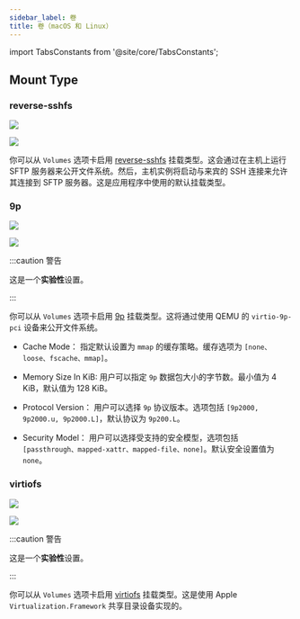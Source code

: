 ```yaml
---
sidebar_label: 卷
title: 卷（macOS 和 Linux）
---
```


import TabsConstants from '@site/core/TabsConstants';

## Mount Type

### reverse-sshfs

<Tabs groupId="os">
<TabItem value="macOS">

![](rd-versioned-asset://preferences/macOS_virtualMachine_tabVolumes.png)

</TabItem>
<TabItem value="Linux">

![](rd-versioned-asset://preferences/Linux_virtualMachine_tabVolumes.png)

</TabItem>
</Tabs>

你可以从 `Volumes` 选项卡启用 [reverse-sshfs](https://github.com/lima-vm/lima/blob/master/docs/mount.md#reverse-sshfs) 挂载类型。这会通过在主机上运行 SFTP 服务器来公开文件系统。然后，主机实例将启动与来宾的 SSH 连接来允许其连接到 SFTP 服务器。这是应用程序中使用的默认挂载类型。

### 9p

<Tabs groupId="os">
<TabItem value="macOS">

![](rd-versioned-asset://preferences/macOS_virtualMachine_tabVolumes_9P.png)

</TabItem>
<TabItem value="Linux">

![](rd-versioned-asset://preferences/Linux_virtualMachine_tabVolumes_9P.png)

</TabItem>
</Tabs>

:::caution 警告

这是一个**实验性**设置。

:::

你可以从 `Volumes` 选项卡启用 [9p](https://www.kernel.org/doc/Documentation/filesystems/9p.txt) 挂载类型。这将通过使用 QEMU 的 `virtio-9p-pci` 设备来公开文件系统。

* Cache Mode：
   指定默认设置为 `mmap` 的缓存策略。缓存选项为 `[none、loose、fscache、mmap]`。

* Memory Size In KiB:
   用户可以指定 `9p` 数据包大小的字节数。最小值为 4 KiB，默认值为 128 KiB。

* Protocol Version：
   用户可以选择 `9p` 协议版本。选项包括 `[9p2000, 9p2000.u, 9p2000.L]`，默认协议为 `9p200.L`。

* Security Model：
   用户可以选择受支持的安全模型，选项包括 `[passthrough、mapped-xattr、mapped-file、none]`。默认安全设置值为 `none`。

### virtiofs

<Tabs groupId="os">
<TabItem value="macOS">

![](rd-versioned-asset://preferences/macOS_virtualMachine_tabVolumes_virtiofs.png)

</TabItem>
<TabItem value="Linux">

![](rd-versioned-asset://preferences/Linux_virtualMachine_tabVolumes_virtiofs.png)

</TabItem>
</Tabs>

:::caution 警告

这是一个**实验性**设置。

:::

你可以从 `Volumes` 选项卡启用 [virtiofs](https://virtio-fs.gitlab.io/) 挂载类型。这是使用 Apple `Virtualization.Framework` 共享目录设备实现的。
